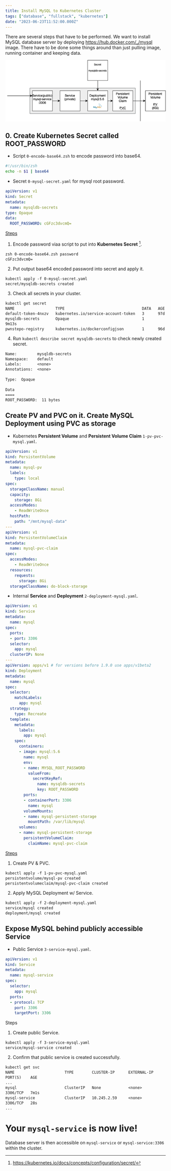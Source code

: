 ```yaml
---
title: Install MySQL to Kubernetes Cluster
tags: ["database", "fullstack", "kubernetes"]
date: "2023-06-23T11:52:00.000Z"
---
```


There are several steps that have to be performed. We want to install MySQL database server by deploying https://hub.docker.com/_/mysql image. There have to be done some things around than just pulling image, running container and keeping data.  
<p align="center">
  <img src="mysql-deployment.png" alt="Installed MySQL in K8s Cluster "/>
</p>

## 0. Create Kubernetes Secret called ROOT_PASSWORD
- Script `0-encode-base64.zsh` to encode password into base64.
```zsh 
#!/usr/bin/zsh
echo -n $1 | base64
```  
- Secret `0-mysql-secret.yaml` for mysql root password.
```yaml
apiVersion: v1
kind: Secret
metadata:
  name: mysqldb-secrets
type: Opaque
data:
  ROOT_PASSWORD: cGFzc3dvcmQ=
```
<ins>Steps</ins>
1. Encode password viaa script to put into **Kubernetes Secret** [^1].
```
zsh 0-encode-base64.zsh password
cGFzc3dvcmQ=
```
2. Put output base64 encoded password into secret and apply it.
```
kubectl apply -f 0-mysql-secret.yaml
secret/mysqldb-secrets created
```
3. Check all secrets in your cluster.
```
kubectl get secret
NAME                  TYPE                                  DATA   AGE
default-token-4nxzv   kubernetes.io/service-account-token   3      97d
mysqldb-secrets       Opaque                                1      9m13s
pwnstepo-registry     kubernetes.io/dockerconfigjson        1      96d
```
4. Run `kubectl describe secret mysqldb-secrets` to check newly created secret.
```
Name:         mysqldb-secrets
Namespace:    default
Labels:       <none>
Annotations:  <none>

Type:  Opaque

Data
====
ROOT_PASSWORD:  11 bytes
```
## Create PV and PVC on it. Create MySQL Deployment using PVC as storage
- Kubernetes **Persistent Volume** and **Persistent Volume Claim** `1-pv-pvc-mysql.yaml`.
```yaml
apiVersion: v1
kind: PersistentVolume
metadata:
  name: mysql-pv
  labels:
    type: local
spec:
  storageClassName: manual
  capacity:
    storage: 8Gi
  accessModes:
    - ReadWriteOnce
  hostPath:
    path: "/mnt/mysql-data"
---
apiVersion: v1
kind: PersistentVolumeClaim
metadata:
  name: mysql-pvc-claim
spec:
  accessModes:
    - ReadWriteOnce
  resources:
    requests:
      storage: 8Gi
  storageClassName: do-block-storage
```
- Internal **Service** and **Deployment** `2-deployment-mysql.yaml`.
```yaml
apiVersion: v1
kind: Service
metadata:
  name: mysql
spec:
  ports:
  - port: 3306
  selector:
    app: mysql
  clusterIP: None
---
apiVersion: apps/v1 # for versions before 1.9.0 use apps/v1beta2
kind: Deployment
metadata:
  name: mysql
spec:
  selector:
    matchLabels:
      app: mysql
  strategy:
    type: Recreate
  template:
    metadata:
      labels:
        app: mysql
    spec:
      containers:
      - image: mysql:5.6
        name: mysql
        env:
        - name: MYSQL_ROOT_PASSWORD
          valueFrom:
            secretKeyRef:
              name: mysqldb-secrets
              key: ROOT_PASSWORD
        ports:
        - containerPort: 3306
          name: mysql
        volumeMounts:
        - name: mysql-persistent-storage
          mountPath: /var/lib/mysql
      volumes:
      - name: mysql-persistent-storage
        persistentVolumeClaim:
          claimName: mysql-pvc-claim
```
<ins>Steps</ins>
1. Create PV & PVC.
```
kubectl apply -f 1-pv-pvc-mysql.yaml
persistentvolume/mysql-pv created
persistentvolumeclaim/mysql-pvc-claim created
```
2. Apply MySQL Deployment w/ Service.
```
kubectl apply -f 2-deployment-mysql.yaml
service/mysql created
deployment/mysql created
```
## Expose MySQL behind publicly accessible Service
- Public Service `3-service-mysql.yaml`.
```yaml
apiVersion: v1
kind: Service
metadata:
  name: mysql-service
spec:
  selector:
    app: mysql
  ports:
  - protocol: TCP
    port: 3306
    targetPort: 3306
```
Steps
1. Create public Service.
```
kubectl apply -f 3-service-mysql.yaml
service/mysql-service created
```
2. Confirm that public service is created successfully.
```
kubectl get svc
NAME                      TYPE        CLUSTER-IP      EXTERNAL-IP   PORT(S)    AGE
...
mysql                     ClusterIP   None            <none>        3306/TCP   7m1s
mysql-service             ClusterIP   10.245.2.59     <none>        3306/TCP   28s
...
```
# Your `mysql-service` is now live!
Database server is then accessible on `mysql-service` or `mysql-service:3306` within the cluster.   

[^1]: https://kubernetes.io/docs/concepts/configuration/secret/